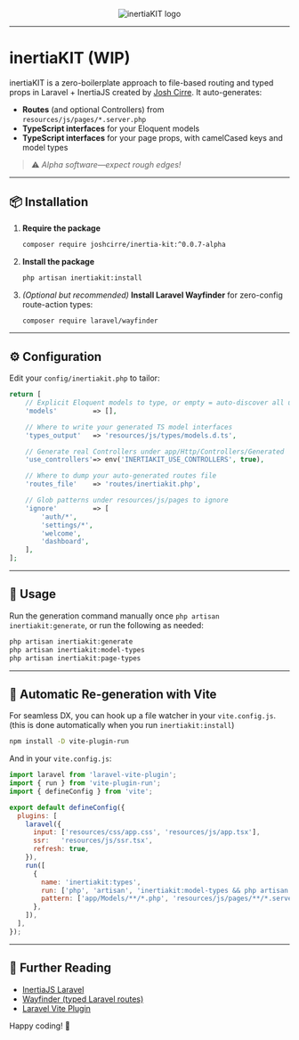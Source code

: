 <p align="center">
  <img src="https://github.com/user-attachments/assets/98e1a015-11f1-4365-bffb-002e3879debc" alt="inertiaKIT logo" />
</p>

---

# inertiaKIT (WIP)

inertiaKIT is a zero-boilerplate approach to file-based routing and typed props in Laravel + InertiaJS created by [Josh Cirre](https://joshcirre.com).
It auto-generates:

- **Routes** (and optional Controllers) from `resources/js/pages/*.server.php`
- **TypeScript interfaces** for your Eloquent models
- **TypeScript interfaces** for your page props, with camelCased keys and model types

> ⚠️ _Alpha software—expect rough edges!_

---

## 📦 Installation

1. **Require the package**
   ```bash
   composer require joshcirre/inertia-kit:^0.0.7-alpha
   ```

2. **Install the package**
   ```bash
   php artisan inertiakit:install
   ```

3. _(Optional but recommended)_ **Install Laravel Wayfinder** for zero-config route-action types:
   ```bash
   composer require laravel/wayfinder
   ```

---

## ⚙️ Configuration

Edit your `config/inertiakit.php` to tailor:

```php
return [
    // Explicit Eloquent models to type, or empty = auto-discover all under app/Models
    'models'         => [],

    // Where to write your generated TS model interfaces
    'types_output'   => 'resources/js/types/models.d.ts',

    // Generate real Controllers under app/Http/Controllers/Generated
    'use_controllers'=> env('INERTIAKIT_USE_CONTROLLERS', true),

    // Where to dump your auto-generated routes file
    'routes_file'    => 'routes/inertiakit.php',

    // Glob patterns under resources/js/pages to ignore
    'ignore'         => [
        'auth/*',
        'settings/*',
        'welcome',
        'dashboard',
    ],
];
```

---

## 🚀 Usage

Run the generation command manually once `php artisan inertiakit:generate`, or run the following as needed:

```bash
php artisan inertiakit:generate
php artisan inertiakit:model-types
php artisan inertiakit:page-types
```

---

## 🔄 Automatic Re-generation with Vite

For seamless DX, you can hook up a file watcher in your `vite.config.js`. (this is done automatically when you run `inertiakit:install`)

```bash
npm install -D vite-plugin-run
```

And in your `vite.config.js`:

```js
import laravel from 'laravel-vite-plugin';
import { run } from 'vite-plugin-run';
import { defineConfig } from 'vite';

export default defineConfig({
  plugins: [
    laravel({
      input: ['resources/css/app.css', 'resources/js/app.tsx'],
      ssr:   'resources/js/ssr.tsx',
      refresh: true,
    }),
    run([
      {
        name: 'inertiakit:types',
        run: ['php', 'artisan', 'inertiakit:model-types && php artisan inertiakit:page-types'],
        pattern: ['app/Models/**/*.php', 'resources/js/pages/**/*.server.php'],
      },
    ]),
  ],
});
```

---

## 📖 Further Reading

- [InertiaJS Laravel](https://inertiajs.com/server-side-setup)
- [Wayfinder (typed Laravel routes)](https://github.com/tighten/wayfinder)
- [Laravel Vite Plugin](https://github.com/laravel/vite-plugin)

Happy coding! 🎉
